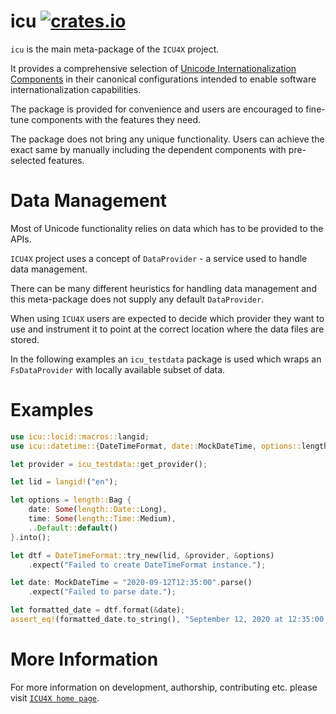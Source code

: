 # icu [![crates.io](http://meritbadge.herokuapp.com/icu)](https://crates.io/crates/icu)

`icu` is the main meta-package of the `ICU4X` project.

It provides a comprehensive selection of [Unicode Internationalization Components](http://site.icu-project.org/)
in their canonical configurations intended to enable software
internationalization capabilities.

The package is provided for convenience and users are encouraged
to fine-tune components with the features they need.

The package does not bring any unique functionality. Users
can achieve the exact same by manually including the dependent
components with pre-selected features.

# Data Management

Most of Unicode functionality relies on data which has to be provided
to the APIs.

`ICU4X` project uses a concept of `DataProvider` - a service used to
handle data management.

There can be many different heuristics for handling data management and
this meta-package does not supply any default `DataProvider`.

When using `ICU4X` users are expected to decide which provider they want to use
and instrument it to point at the correct location where the data files are stored.

In the following examples an `icu_testdata` package is used which wraps
an `FsDataProvider` with locally available subset of data.

# Examples

```rust
use icu::locid::macros::langid;
use icu::datetime::{DateTimeFormat, date::MockDateTime, options::length};

let provider = icu_testdata::get_provider();

let lid = langid!("en");

let options = length::Bag {
    date: Some(length::Date::Long),
    time: Some(length::Time::Medium),
    ..Default::default()
}.into();

let dtf = DateTimeFormat::try_new(lid, &provider, &options)
    .expect("Failed to create DateTimeFormat instance.");

let date: MockDateTime = "2020-09-12T12:35:00".parse()
    .expect("Failed to parse date.");

let formatted_date = dtf.format(&date);
assert_eq!(formatted_date.to_string(), "September 12, 2020 at 12:35:00 PM");
```

# More Information

For more information on development, authorship, contributing etc. please visit [`ICU4X home page`](https://github.com/unicode-org/icu4x).

